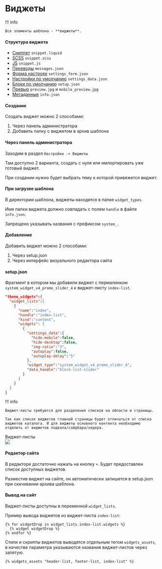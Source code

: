 # Виджеты

!!! info

    Все элементы шаблона - **виджеты**.


#### Структура виджета

- <a href="/Generation%204/Виджеты/Структура/snippet.liquid/">Сниппет</a>  `snippet.liquid`
- <a href="/Generation%204/Виджеты/Структура/snippet.scss/">SCSS</a>  `snippet.scss`
- <a href="/Generation%204/Виджеты/Структура/snippet.js/">JS</a>  `snippet.js`
- <a href="/Generation%204/Виджеты/Структура/messages/">Переводы</a> `messages.json`
- <a href="/Generation%204/Виджеты/Структура/settings_form/">Форма настроек</a>  `settings_form.json`
- <a href="/Generation%204/Виджеты/Структура/settings_data/">Настройки по умолчанию</a>  `settings_data.json`
- <a href="/Generation%204/Виджеты/Структура/setup/">Блоки по умолчанию</a>  `setup.json`
- <a href="/Generation%204/Виджеты/Структура/preview/">Превью</a>  `preview.jpg` и `mobile_preview.jpg`
- <a href="/Generation%204/Виджеты/Структура/info/">Метаданные</a>  `info.json`

#### Создание

Создать виджет можно 2 способами:

1. Через панель администратора
2. Добавить папку с виджетом в архив шаблона

#### Через панель администратора

Заходим в раздел `Настройки -> Виджеты`

Там доступно 2 варианта, создать с нуля или импортировать уже готовый виджет.

При создании нужно будет выбрать тему к которой привяжется виджет.

#### При загрузке шаблона

В директории шаблона, виджеты находятся в папке `widget_types`.

Имя папки виджета должно совпадать с полем `handle` в файле `info.json`.

Запрещено указывать названия с префиксом `system_`.

#### Добавление

Добавить виджет можно 2 способами:

1. Через setup.json
2. Через интерфейс визуального редактора сайта

#### setup.json

Фрагмент в котором мы добавили виджет с пермалинком `system_widget_v4_promo_slider_4` к виджет-листу `index-list`.

```json
"theme_widgets":{
  "widget_lists":[
    {
      "name":"index",
      "handle":"index-list",
      "kind":"content",
      "widgets": [
        {
          "settings_data":{
            "hide-mobile":false,
            "hide-desktop":false,
            "img-ratio":"3",
            "autoplay":false,
            "autoplay-delay":"5"
          },
          "widget_type":"system_widget_v4_promo_slider_4",
          "data_handle":"block-list-slider"
        }
      ]
    }
  ]
}
```

!!! info

    Виджет-листы требуются для разделения списков на области и страницы.

    Так как список виджетов главной страницы будет отличаться от списка виджетов каталога. И для виджеты основного контента необходимо отделить от виджетов подвала/сайдбара/хедера.
Виджет-листы    
![](/img/info.svg)

#### Редактор сайта

В редакторе достаточно нажать на кнопку `+`. Будет предоставлен список доступных виджетов.

Разместив виджет на сайте, он автоматически запишется в setup.json при скачивании архива шаблона.

#### Вывод на сайт

Виджет-листы доступны в переменной `widget_lists`.

Пример вывода виджетов из виджет-листа `index-list`:

```liquid
{% for widgetDrop in widget_lists.index-list.widgets %}
  {% widget widgetDrop %}
{% endfor %}
```

Стили и скрипты виджетов выводятся отдельным тегом `widgets_assets`, в качестве параметра указываются названия виджет-листов через запятую.

```liquid
{% widgets_assets "header-list, footer-list, index-list" %}
```
